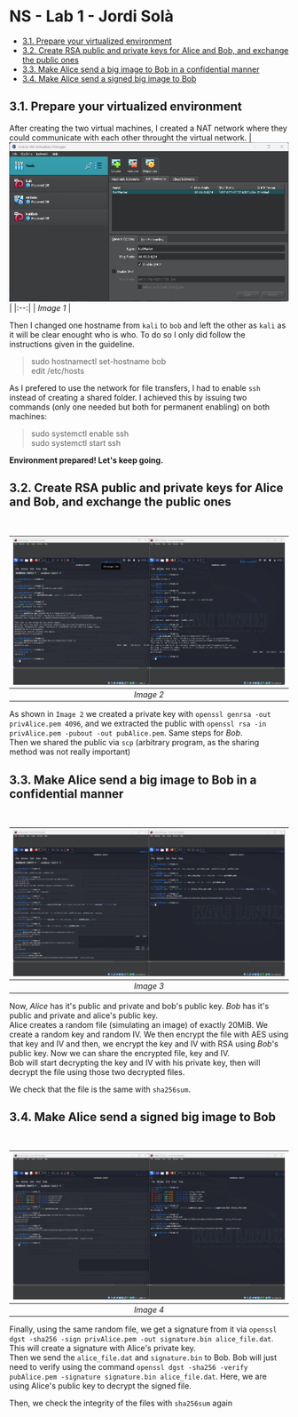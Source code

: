 # NS - Lab 1 - Jordi Solà <!-- omit in toc -->

- [3.1. Prepare your virtualized environment](#31-prepare-your-virtualized-environment)
- [3.2. Create RSA public and private keys for Alice and Bob, and exchange the public ones](#32-create-rsa-public-and-private-keys-for-alice-and-bob-and-exchange-the-public-ones)
- [3.3. Make Alice send a big image to Bob in a confidential manner](#33-make-alice-send-a-big-image-to-bob-in-a-confidential-manner)
- [3.4. Make Alice send a signed big image to Bob](#34-make-alice-send-a-signed-big-image-to-bob)

<div style="page-break-after: always;"></div>

## 3.1. Prepare your virtualized environment

After creating the two virtual machines, I created a NAT network where they could communicate with each other throught the virtual network.
| ![](img/1.png) | 
|:--:| 
| *Image 1* |

Then I changed one hostname from `kali` to `bob` and left the other as `kali` as it will be clear enought who is who. To do so I only did follow the instructions given in the guideline.

> sudo hostnamectl set-hostname bob <br>
> edit /etc/hosts

As I prefered to use the network for file transfers, I had to enable `ssh` instead of creating a shared folder. I achieved this by issuing two commands (only one needed but both for permanent enabling) on both machines:

> sudo systemctl enable ssh <br>
> sudo systemctl start ssh

**Environment prepared! Let's keep going.**

<div style="page-break-after: always;"></div>

## 3.2. Create RSA public and private keys for Alice and Bob, and exchange the public ones

<br>

| ![](img/2.png) | 
|:--:| 
| *Image 2* |

As shown in `Image 2` we created a private key with `openssl genrsa -out privAlice.pem 4096`, and we extracted the public with `openssl rsa -in privAlice.pem -pubout -out pubAlice.pem`. Same steps for *Bob*. <br>
Then we shared the public via `scp` (arbitrary program, as the sharing method was not really important)

<div style="page-break-after: always;"></div>

## 3.3. Make Alice send a big image to Bob in a confidential manner

<br>

| ![](img/3.png) | 
|:--:| 
| *Image 3* |

Now, *Alice* has it's public and private and bob's public key. *Bob* has it's public and private and alice's public key. <br>
Alice creates a random file (simulating an image) of exactly 20MiB. We create a random key and random IV. We then encrypt the file with AES using that key and IV and then, we encrypt the key and IV with RSA using *Bob*'s public key. Now we can share the encrypted file, key and IV. <br>
Bob will start decrypting the key and IV with his private key, then will decrypt the file using those two decrypted files.

We check that the file is the same with `sha256sum`.

<div style="page-break-after: always;"></div>

## 3.4. Make Alice send a signed big image to Bob

<br>

| ![](img/4.png) | 
|:--:| 
| *Image 4* |

Finally, using the same random file, we get a signature from it via `openssl dgst -sha256 -sign privAlice.pem -out signature.bin alice_file.dat`. This will create a signature with Alice's private key. <br>
Then we send the `alice_file.dat` and `signature.bin` to Bob. Bob will just need to verify using the command `openssl dgst -sha256 -verify pubAlice.pem -signature signature.bin alice_file.dat`. Here, we are using Alice's public key to decrypt the signed file.

Then, we check the integrity of the files with `sha256sum` again